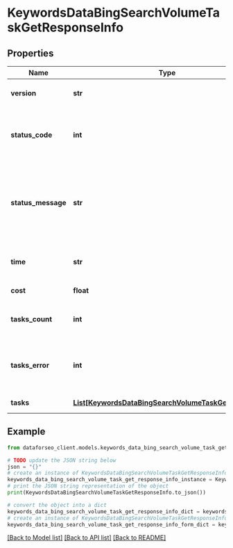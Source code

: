 # KeywordsDataBingSearchVolumeTaskGetResponseInfo


## Properties

Name | Type | Description | Notes
------------ | ------------- | ------------- | -------------
**version** | **str** | the current version of the API | [optional] 
**status_code** | **int** | general status code you can find the full list of the response codes here | [optional] 
**status_message** | **str** | general informational message you can find the full list of general informational messages here | [optional] 
**time** | **str** | total execution time, seconds | [optional] 
**cost** | **float** | total tasks cost, USD | [optional] 
**tasks_count** | **int** | the number of tasks in the tasks array | [optional] 
**tasks_error** | **int** | the number of tasks in the tasks array returned with an error | [optional] 
**tasks** | [**List[KeywordsDataBingSearchVolumeTaskGetTaskInfo]**](KeywordsDataBingSearchVolumeTaskGetTaskInfo.md) | array of tasks | [optional] 

## Example

```python
from dataforseo_client.models.keywords_data_bing_search_volume_task_get_response_info import KeywordsDataBingSearchVolumeTaskGetResponseInfo

# TODO update the JSON string below
json = "{}"
# create an instance of KeywordsDataBingSearchVolumeTaskGetResponseInfo from a JSON string
keywords_data_bing_search_volume_task_get_response_info_instance = KeywordsDataBingSearchVolumeTaskGetResponseInfo.from_json(json)
# print the JSON string representation of the object
print(KeywordsDataBingSearchVolumeTaskGetResponseInfo.to_json())

# convert the object into a dict
keywords_data_bing_search_volume_task_get_response_info_dict = keywords_data_bing_search_volume_task_get_response_info_instance.to_dict()
# create an instance of KeywordsDataBingSearchVolumeTaskGetResponseInfo from a dict
keywords_data_bing_search_volume_task_get_response_info_form_dict = keywords_data_bing_search_volume_task_get_response_info.from_dict(keywords_data_bing_search_volume_task_get_response_info_dict)
```
[[Back to Model list]](../README.md#documentation-for-models) [[Back to API list]](../README.md#documentation-for-api-endpoints) [[Back to README]](../README.md)


